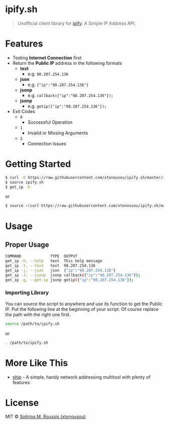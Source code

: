 # ipify.sh

> Unofficial client library for [ipify](https://www.ipify.org): A Simple IP Address API.

# Features

* Testing **Internet Connection** first
* Return the **Public IP** address in the following formats
  * **text**
    * e.g. `98.207.254.136`
  * **json**
    * e.g. `{"ip":"98.207.254.136"}`
  * **jsonp**
    * e.g. `callback({"ip":"98.207.254.136"});`
  * **jsonp**
    * e.g. `getip({"ip":"98.207.254.136"});`
* Exit Codes
  * `0`
    * Successful Operation
  * `1`
    * Invalid or Missing Arguments
  * `2`
    * Connection Issues

# Getting Started

```bash
$ curl -O https://raw.githubusercontent.com/xtonousou/ipify.sh/master/ipify.sh
$ source ipify.sh
$ get_ip -h
```

or

```bash
$ source <(curl https://raw.githubusercontent.com/xtonousou/ipify.sh/master/ipify.sh)
```

# Usage

## Proper Usage

```bash
COMMAND             TYPE  OUTPUT
get_ip -h, --help   text  This help message
get_ip -t, --text   text  98.207.254.136
get_ip -j, --json   json  {"ip":"98.207.254.136"}
get_ip -J, --jsonp  jsonp callback({"ip":"98.207.254.136"});
get_ip -g, --get-ip jsonp getip({"ip":"98.207.254.136"});
```

### Importing Library

You can source the script to anywhere and use its function to get the Public IP.
Put the following line at the beginning of your script. Of course replace the path with the right one first.

```bash
source /path/to/ipify.sh
```

or

```bash
. /path/to/ipify.sh
```

# More Like This

* [ship](https://github.com/xtonousou/ship) - A simple, handy network addressing multitool with plenty of features 

# License

MIT © [Sotirios M. Roussis (xtonousou)](https://xtonousou.github.io)
